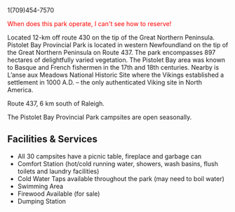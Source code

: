 1(709)454-7570

<span style="color:red;">When does this park operate, I can't see how to reserve!</span>

Located 12-km off route 430 on the tip of the Great Northern Peninsula. Pistolet Bay Provincial Park is located in western Newfoundland on the tip of the Great Northern Peninsula on Route 437. The park encompasses 897 hectares of delightfully varied vegetation. The Pistolet Bay area was known to Basque and French fishermen in the 17th and 18th centuries. Nearby is L’anse aux Meadows National Historic Site where the Vikings established a settlement in 1000 A.D. – the only authenticated Viking site in North America.

Route 437, 6 km south of Raleigh.

The Pistolet Bay Provincial Park campsites are open seasonally.

## Facilities & Services

- All 30 campsites have a picnic table, fireplace and garbage can
- Comfort Station (hot/cold running water, showers, wash basins, flush toilets and laundry facilities)
- Cold Water Taps available throughout the park (may need to boil water)
- Swimming Area
- Firewood Available (for sale)
- Dumping Station